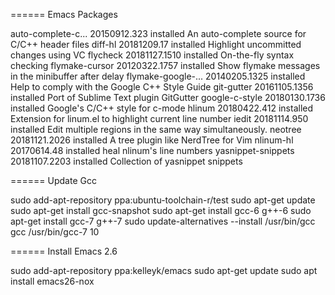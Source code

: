 ====== Emacs Packages

  auto-complete-c... 20150912.323  installed  An auto-complete source for C/C++ header files
  diff-hl            20181209.17   installed  Highlight uncommitted changes using VC
  flycheck           20181127.1510 installed  On-the-fly syntax checking
  flymake-cursor     20120322.1757 installed  Show flymake messages in the minibuffer after delay
  flymake-google-... 20140205.1325 installed  Help to comply with the Google C++ Style Guide
  git-gutter         20161105.1356 installed  Port of Sublime Text plugin GitGutter
  google-c-style     20180130.1736 installed  Google's C/C++ style for c-mode
  hlinum             20180422.412  installed  Extension for linum.el to highlight current line number
  iedit              20181114.950  installed  Edit multiple regions in the same way simultaneously.
  neotree            20181121.2026 installed  A tree plugin like NerdTree for Vim
  nlinum-hl          20170614.48   installed  heal nlinum's line numbers
  yasnippet-snippets 20181107.2203 installed  Collection of yasnippet snippets

====== Update Gcc

  sudo add-apt-repository ppa:ubuntu-toolchain-r/test
  sudo apt-get update
  sudo apt-get install gcc-snapshot
  sudo apt-get install gcc-6 g++-6
  sudo apt-get install gcc-7 g++-7
  sudo update-alternatives --install /usr/bin/gcc gcc /usr/bin/gcc-7 10

====== Install Emacs 2.6

  sudo add-apt-repository ppa:kelleyk/emacs
  sudo apt-get update
  sudo apt install emacs26-nox
